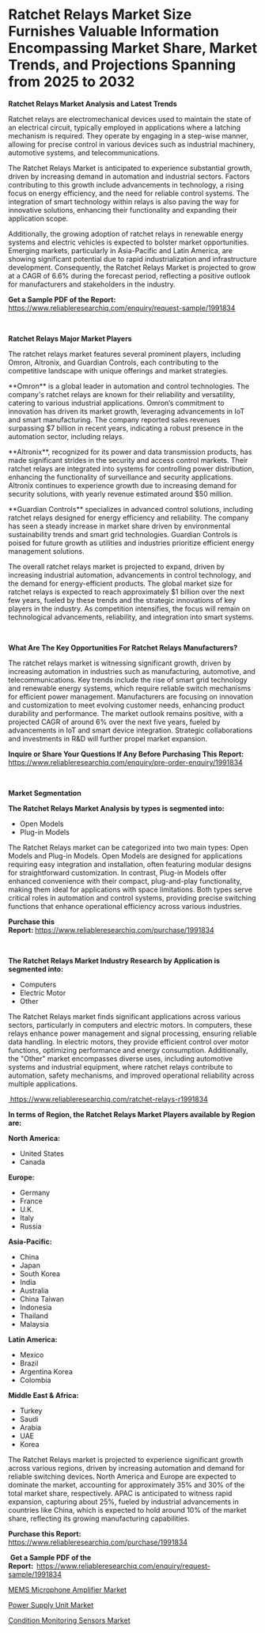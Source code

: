 <p><h1>Ratchet Relays Market Size Furnishes Valuable Information Encompassing Market Share, Market Trends, and Projections Spanning from 2025 to 2032</h1></p><p><strong>Ratchet Relays Market Analysis and Latest Trends</strong></p>
<p><p>Ratchet relays are electromechanical devices used to maintain the state of an electrical circuit, typically employed in applications where a latching mechanism is required. They operate by engaging in a step-wise manner, allowing for precise control in various devices such as industrial machinery, automotive systems, and telecommunications.</p><p>The Ratchet Relays Market is anticipated to experience substantial growth, driven by increasing demand in automation and industrial sectors. Factors contributing to this growth include advancements in technology, a rising focus on energy efficiency, and the need for reliable control systems. The integration of smart technology within relays is also paving the way for innovative solutions, enhancing their functionality and expanding their application scope.</p><p>Additionally, the growing adoption of ratchet relays in renewable energy systems and electric vehicles is expected to bolster market opportunities. Emerging markets, particularly in Asia-Pacific and Latin America, are showing significant potential due to rapid industrialization and infrastructure development. Consequently, the Ratchet Relays Market is projected to grow at a CAGR of 6.6% during the forecast period, reflecting a positive outlook for manufacturers and stakeholders in the industry.</p></p>
<p><strong>Get a Sample PDF of the Report:&nbsp;</strong> <a href="https://www.reliableresearchiq.com/enquiry/request-sample/1991834?utm_campaign=1877&utm_medium=2&utm_source=Github&utm_content=ia&utm_term=10022025&utm_id=ratchet-relays">https://www.reliableresearchiq.com/enquiry/request-sample/1991834</a></p>
<p>&nbsp;</p>
<p><strong>Ratchet Relays Major Market Players</strong></p>
<p><p>The ratchet relays market features several prominent players, including Omron, Altronix, and Guardian Controls, each contributing to the competitive landscape with unique offerings and market strategies.</p><p>**Omron** is a global leader in automation and control technologies. The company's ratchet relays are known for their reliability and versatility, catering to various industrial applications. Omron’s commitment to innovation has driven its market growth, leveraging advancements in IoT and smart manufacturing. The company reported sales revenues surpassing $7 billion in recent years, indicating a robust presence in the automation sector, including relays.</p><p>**Altronix**, recognized for its power and data transmission products, has made significant strides in the security and access control markets. Their ratchet relays are integrated into systems for controlling power distribution, enhancing the functionality of surveillance and security applications. Altronix continues to experience growth due to increasing demand for security solutions, with yearly revenue estimated around $50 million.</p><p>**Guardian Controls** specializes in advanced control solutions, including ratchet relays designed for energy efficiency and reliability. The company has seen a steady increase in market share driven by environmental sustainability trends and smart grid technologies. Guardian Controls is poised for future growth as utilities and industries prioritize efficient energy management solutions.</p><p>The overall ratchet relays market is projected to expand, driven by increasing industrial automation, advancements in control technology, and the demand for energy-efficient products. The global market size for ratchet relays is expected to reach approximately $1 billion over the next few years, fueled by these trends and the strategic innovations of key players in the industry. As competition intensifies, the focus will remain on technological advancements, reliability, and integration into smart systems.</p></p>
<p>&nbsp;</p>
<p><strong>What Are The Key Opportunities For Ratchet Relays Manufacturers?</strong></p>
<p><p>The ratchet relays market is witnessing significant growth, driven by increasing automation in industries such as manufacturing, automotive, and telecommunications. Key trends include the rise of smart grid technology and renewable energy systems, which require reliable switch mechanisms for efficient power management. Manufacturers are focusing on innovation and customization to meet evolving customer needs, enhancing product durability and performance. The market outlook remains positive, with a projected CAGR of around 6% over the next five years, fueled by advancements in IoT and smart device integration. Strategic collaborations and investments in R&D will further propel market expansion.</p></p>
<p><strong>Inquire or Share Your Questions If Any Before Purchasing This Report:</strong> <a href="https://www.reliableresearchiq.com/enquiry/pre-order-enquiry/1991834?utm_campaign=1877&utm_medium=2&utm_source=Github&utm_content=ia&utm_term=10022025&utm_id=ratchet-relays">https://www.reliableresearchiq.com/enquiry/pre-order-enquiry/1991834</a></p>
<p>&nbsp;</p>
<p><strong>Market Segmentation</strong></p>
<p><strong>The Ratchet Relays Market Analysis by types is segmented into:</strong></p>
<p><ul><li>Open Models</li><li>Plug-in Models</li></ul></p>
<p><p>The Ratchet Relays market can be categorized into two main types: Open Models and Plug-in Models. Open Models are designed for applications requiring easy integration and installation, often featuring modular designs for straightforward customization. In contrast, Plug-in Models offer enhanced convenience with their compact, plug-and-play functionality, making them ideal for applications with space limitations. Both types serve critical roles in automation and control systems, providing precise switching functions that enhance operational efficiency across various industries.</p></p>
<p><strong>Purchase this Report:&nbsp;</strong><a href="https://www.reliableresearchiq.com/purchase/1991834?utm_campaign=1877&utm_medium=2&utm_source=Github&utm_content=ia&utm_term=10022025&utm_id=ratchet-relays">https://www.reliableresearchiq.com/purchase/1991834</a></p>
<p>&nbsp;</p>
<p><strong>The Ratchet Relays Market Industry Research by Application is segmented into:</strong></p>
<p><ul><li>Computers</li><li>Electric Motor</li><li>Other</li></ul></p>
<p><p>The Ratchet Relays market finds significant applications across various sectors, particularly in computers and electric motors. In computers, these relays enhance power management and signal processing, ensuring reliable data handling. In electric motors, they provide efficient control over motor functions, optimizing performance and energy consumption. Additionally, the "Other" market encompasses diverse uses, including automotive systems and industrial equipment, where ratchet relays contribute to automation, safety mechanisms, and improved operational reliability across multiple applications.</p></p>
<p><a href="https://www.reliableresearchiq.com/ratchet-relays-r1991834?utm_campaign=1877&utm_medium=2&utm_source=Github&utm_content=ia&utm_term=10022025&utm_id=ratchet-relays">&nbsp;https://www.reliableresearchiq.com/ratchet-relays-r1991834</a></p>
<p><strong>In terms of Region, the Ratchet Relays Market Players available by Region are:</strong></p>
<p>
    <p> <strong> North America: </strong>
        <ul>
            <li>United States</li>
            <li>Canada</li>
        </ul>
        </p> 
    <p> <strong> Europe: </strong>
        <ul>
            <li>Germany</li>
            <li>France</li>
            <li>U.K.</li>
            <li>Italy</li>
            <li>Russia</li>
        </ul>
        </p> 
    <p> <strong> Asia-Pacific: </strong>
        <ul>
            <li>China</li>
            <li>Japan</li>
            <li>South Korea</li>
            <li>India</li>
            <li>Australia</li>
            <li>China Taiwan</li>
            <li>Indonesia</li>
            <li>Thailand</li>
            <li>Malaysia</li>
        </ul>
        </p> 
    <p> <strong> Latin America: </strong>
        <ul>
            <li>Mexico</li>
            <li>Brazil</li>
            <li>Argentina Korea</li>
            <li>Colombia</li>
        </ul>
        </p> 
    <p> <strong> Middle East & Africa: </strong>
        <ul>
            <li>Turkey</li>
            <li>Saudi</li>
            <li>Arabia</li>
            <li>UAE</li>
            <li>Korea</li>
        </ul>
    </p>
    </p>
<p><p>The Ratchet Relays market is projected to experience significant growth across various regions, driven by increasing automation and demand for reliable switching devices. North America and Europe are expected to dominate the market, accounting for approximately 35% and 30% of the total market share, respectively. APAC is anticipated to witness rapid expansion, capturing about 25%, fueled by industrial advancements in countries like China, which is expected to hold around 10% of the market share, reflecting its growing manufacturing capabilities.</p></p>
<p><strong>Purchase this Report: </strong><a href="https://www.reliableresearchiq.com/purchase/1991834?utm_campaign=1877&utm_medium=2&utm_source=Github&utm_content=ia&utm_term=10022025&utm_id=ratchet-relays">https://www.reliableresearchiq.com/purchase/1991834</a></p>
<p>&nbsp;<strong>Get a Sample PDF of the Report:&nbsp;&nbsp;</strong><a href="https://www.reliableresearchiq.com/enquiry/request-sample/1991834?utm_campaign=1877&utm_medium=2&utm_source=Github&utm_content=ia&utm_term=10022025&utm_id=ratchet-relays">https://www.reliableresearchiq.com/enquiry/request-sample/1991834</a></p>
<p><strong></strong></p>
<p><p><a href="https://github.com/olaffmeagon/Market-Research-Report-List-1/blob/main/mems-microphone-amplifier-market.md?utm_campaign=1877&utm_medium=2&utm_source=Github&utm_content=ia&utm_term=10022025&utm_id=ratchet-relays">MEMS Microphone Amplifier Market</a></p><p><a href="https://github.com/khanyearimse/Market-Research-Report-List-1/blob/main/power-supply-unit-market.md?utm_campaign=1877&utm_medium=2&utm_source=Github&utm_content=ia&utm_term=10022025&utm_id=ratchet-relays">Power Supply Unit Market</a></p><p><a href="https://github.com/villeisgren/Market-Research-Report-List-1/blob/main/condition-monitoring-sensors-market.md?utm_campaign=1877&utm_medium=2&utm_source=Github&utm_content=ia&utm_term=10022025&utm_id=ratchet-relays">Condition Monitoring Sensors Market</a></p></p>